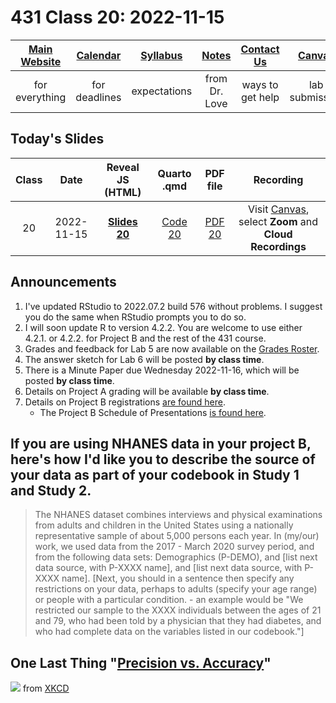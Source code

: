 # 431 Class 20: 2022-11-15

[Main Website](https://thomaselove.github.io/431-2022/) | [Calendar](https://thomaselove.github.io/431-2022/calendar.html) | [Syllabus](https://thomaselove.github.io/431-syllabus-2022/) | [Notes](https://thomaselove.github.io/431-notes/) | [Contact Us](https://thomaselove.github.io/431-2022/contact.html) | [Canvas](https://canvas.case.edu) | [Data and Code](https://github.com/THOMASELOVE/431-data)
:-----------: | :--------------: | :----------: | :---------: | :-------------: | :-----------: | :------------:
for everything | for deadlines | expectations | from Dr. Love | ways to get help | lab submission | for downloads

## Today's Slides

Class | Date | Reveal JS (HTML) | Quarto .qmd | PDF file | Recording
:---: | :--------: | :------: | :------: | :--------: | :-------------:
20 | 2022-11-15 | **[Slides 20](https://thomaselove.github.io/431-slides-2022/class20.html)** | [Code 20](https://thomaselove.github.io/431-slides-2022/class20.qmd) | [PDF 20](431%20Class%2020.pdf) | Visit [Canvas](https://canvas.case.edu/), select **Zoom** and **Cloud Recordings**

## Announcements

1. I've updated RStudio to 2022.07.2 build 576 without problems. I suggest you do the same when RStudio prompts you to do so. 
2. I will soon update R to version 4.2.2. You are welcome to use either 4.2.1. or 4.2.2. for Project B and the rest of the 431 course.
3. Grades and feedback for Lab 5 are now available on the [Grades Roster](https://bit.ly/431-grades-2022).
4. The answer sketch for Lab 6 will be posted **by class time**.
5. There is a Minute Paper due Wednesday 2022-11-16, which will be posted **by class time**.
6. Details on Project A grading will be available **by class time**.
7. Details on Project B registrations [are found here](https://github.com/THOMASELOVE/431-classes-2022/blob/main/projectB/registration.md).
    - The Project B Schedule of Presentations [is found here](https://github.com/THOMASELOVE/431-classes-2022/blob/main/projectB/schedule.md).

## If you are using NHANES data in your project B, here's how I'd like you to describe the source of your data as part of your codebook in Study 1 and Study 2.

> The NHANES dataset combines interviews and physical examinations from adults and children in the United States using a nationally representative sample of about 5,000 persons each year. In (my/our) work, we used data from the 2017 - March 2020 survey period, and from the following data sets: Demographics (P-DEMO), and [list next data source, with P-XXXX name], and [list next data source, with P-XXXX name]. [Next, you should in a sentence then specify any restrictions on your data, perhaps to adults (specify your age range) or people with a particular condition. - an example would be "We restricted our sample to the XXXX individuals between the ages of 21 and 79, who had been told by a physician that they had diabetes, and who had complete data on the variables listed in our codebook."] 

## One Last Thing "[Precision vs. Accuracy](https://xkcd.com/2696)"

![](https://imgs.xkcd.com/comics/precision_vs_accuracy.png) from [XKCD](https://xkcd.com/2696)
